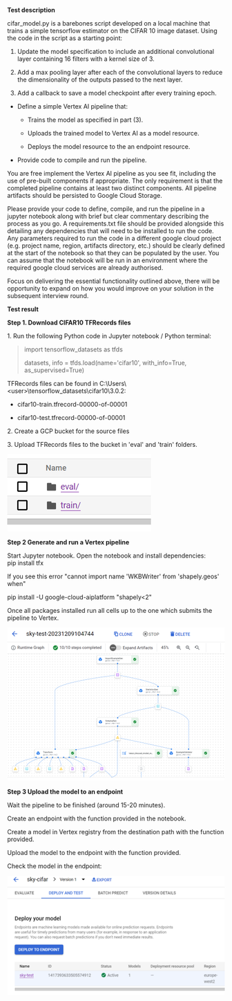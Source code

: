 **Test description**

cifar_model.py is a barebones script developed on a local machine that
trains a simple tensorflow estimator on the CIFAR 10 image dataset.
Using the code in the script as a starting point:

1.  Update the model specification to include an additional
    convolutional layer containing 16 filters with a kernel size of 3.

2.  Add a max pooling layer after each of the convolutional layers to
    reduce the dimensionality of the outputs passed to the next layer.

3.  Add a callback to save a model checkpoint after every training
    epoch.

-   Define a simple Vertex AI pipeline that:

    -   Trains the model as specified in part (3).

    -   Uploads the trained model to Vertex AI as a model resource.

    -   Deploys the model resource to the an endpoint resource.

-   Provide code to compile and run the pipeline.

You are free implement the Vertex AI pipeline as you see fit, including
the use of pre-built components if appropriate. The only requirement is
that the completed pipeline contains at least two distinct components.
All pipeline artifacts should be persisted to Google Cloud Storage.

Please provide your code to define, compile, and run the pipeline in a
jupyter notebook along with brief but clear commentary describing the
process as you go. A requirements.txt file should be provided alongside
this detailing any dependencies that will need to be installed to run
the code. Any parameters required to run the code in a different google
cloud project (e.g. project name, region, artifacts directory, etc.)
should be clearly defined at the start of the notebook so that they can
be populated by the user. You can assume that the notebook will be run
in an environment where the required google cloud services are already
authorised.

Focus on delivering the essential functionality outlined above, there
will be opportunity to expand on how you would improve on your solution
in the subsequent interview round.

**Test result**

**Step 1. Download CIFAR10 TFRecords files**

1\. Run the following Python code in Jupyter notebook / Python terminal:

> import tensorflow_datasets as tfds
>
> datasets, info = tfds.load(name=\'cifar10\', with_info=True,
> as_supervised=True)

TFRecords files can be found in
C:\\Users\\\<user\>\\tensorflow_datasets\\cifar10\\3.0.2:

-   cifar10-train.tfrecord-00000-of-00001

-   cifar10-test.tfrecord-00000-of-00001

2\. Create a GCP bucket for the source files

3\. Upload TFRecords files to the bucket in 'eval' and 'train' folders.

![](./image1.png)

**Step 2 Generate and run a Vertex pipeline**

Start Jupyter notebook. Open the notebook and install dependencies:\
pip install tfx

If you see this error \"cannot import name \'WKBWriter\' from
\'shapely.geos\' when\"

pip install -U google-cloud-aiplatform \"shapely\<2\"

Once all packages installed run all cells up to the one which submits
the pipeline to Vertex.

![](./image2.png)

**Step 3 Upload the model to an endpoint**

Wait the pipeline to be finished (around 15-20 minutes).

Create an endpoint with the function provided in the notebook.

Create a model in Vertex registry from the destination path with the
function provided.

Upload the model to the endpoint with the function provided.

Check the model in the endpoint:

![](./image3.png)
